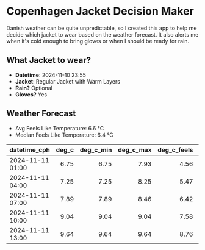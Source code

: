 
# Copenhagen Jacket Decision Maker

Danish weather can be quite unpredictable, so I created this app to help me decide which jacket to wear based on the weather forecast. 
It also alerts me when it's cold enough to bring gloves or when I should be ready for rain.

## What Jacket to wear?

- **Datetime**: 2024-11-10 23:55
- **Jacket**: Regular Jacket with Warm Layers
- **Rain?** Optional
- **Gloves?** Yes

## Weather Forecast
- Avg Feels Like Temperature: 6.6 °C
- Median Feels Like Temperature: 6.4 °C

| datetime_cph     |   deg_c |   deg_c_min |   deg_c_max |   deg_c_feels | weather   | wind   | rain   |
|:-----------------|--------:|------------:|------------:|--------------:|:----------|:-------|:-------|
| 2024-11-11 01:00 |    6.75 |        6.75 |        7.93 |          4.56 | Clouds    | Low    | None   |
| 2024-11-11 04:00 |    7.25 |        7.25 |        8.25 |          5.47 | Clouds    | Low    | None   |
| 2024-11-11 07:00 |    7.89 |        7.89 |        8.46 |          6.42 | Rain      | Low    | Low    |
| 2024-11-11 10:00 |    9.04 |        9.04 |        9.04 |          7.58 | Clouds    | Low    | None   |
| 2024-11-11 13:00 |    9.64 |        9.64 |        9.64 |          8.76 | Clouds    | Low    | None   |
        